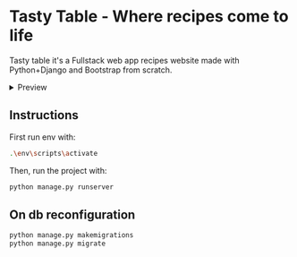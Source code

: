 # Tasty Table - Where recipes come to life

Tasty table it's a Fullstack web app recipes website made with Python+Django and Bootstrap from scratch.

<details>
  <summary>Preview</summary>
  
  Soon!

</details>

## Instructions

First run env with:

```bash
.\env\scripts\activate
```

Then, run the project with:

```bash
python manage.py runserver
```

## On db reconfiguration

```bash
python manage.py makemigrations
python manage.py migrate
```
